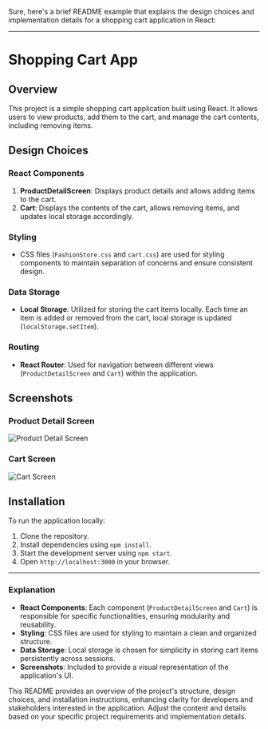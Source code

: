 Sure, here's a brief README example that explains the design choices and implementation details for a shopping cart application in React:

---

# Shopping Cart App

## Overview

This project is a simple shopping cart application built using React. It allows users to view products, add them to the cart, and manage the cart contents, including removing items.

## Design Choices

### React Components

1. **ProductDetailScreen**: Displays product details and allows adding items to the cart.
2. **Cart**: Displays the contents of the cart, allows removing items, and updates local storage accordingly.

### Styling

- CSS files (`FashionStore.css` and `cart.css`) are used for styling components to maintain separation of concerns and ensure consistent design.

### Data Storage

- **Local Storage**: Utilized for storing the cart items locally. Each time an item is added or removed from the cart, local storage is updated (`localStorage.setItem`).

### Routing

- **React Router**: Used for navigation between different views (`ProductDetailScreen` and `Cart`) within the application.

## Screenshots

### Product Detail Screen

![Product Detail Screen](screenshots/product-detail-screen.png)

### Cart Screen

![Cart Screen](screenshots/cart-screen.png)

## Installation

To run the application locally:

1. Clone the repository.
2. Install dependencies using `npm install`.
3. Start the development server using `npm start`.
4. Open `http://localhost:3000` in your browser.

---

### Explanation

- **React Components**: Each component (`ProductDetailScreen` and `Cart`) is responsible for specific functionalities, ensuring modularity and reusability.
- **Styling**: CSS files are used for styling to maintain a clean and organized structure.
- **Data Storage**: Local storage is chosen for simplicity in storing cart items persistently across sessions.
- **Screenshots**: Included to provide a visual representation of the application's UI.

This README provides an overview of the project's structure, design choices, and installation instructions, enhancing clarity for developers and stakeholders interested in the application. Adjust the content and details based on your specific project requirements and implementation details.